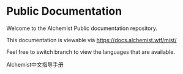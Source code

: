 # Public Documentation

Welcome to the Alchemist Public documentation repository.

This documentation is viewable via https://docs.alchemist.wtf/mist/

Feel free to switch branch to view the languages that are available.

Alchemist中文指导手册
